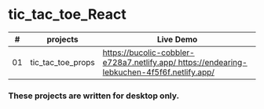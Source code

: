 # tic_tac_toe_React

|  #  |projects                               | Live Demo                                                                         |
| :-: | ------------------------------------- | --------------------------------------------------------------------------------- |
| 01  |tic_tac_toe_props                    |  [  https://bucolic-cobbler-e728a7.netlify.app/    ](https://endearing-lebkuchen-4f5f6f.netlify.app/)https://endearing-lebkuchen-4f5f6f.netlify.app/                                |



### These projects are written for desktop only.
